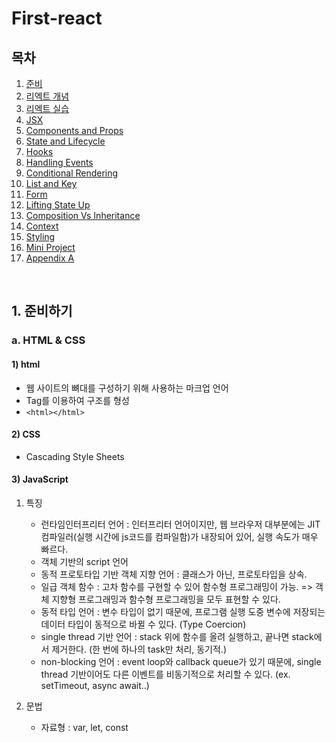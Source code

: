 # First-react
## 목차

1. [준비](#)
2. [리엑트 개념](#)
3. [리엑트 실습](#)
4. [JSX](#)
5. [Components and Props](#)
6. [State and Lifecycle](#)
7. [Hooks](#)
8. [Handling Events](#)
9. [Conditional Rendering](#)
10. [List and Key](#)
11. [Form](#)
12. [Lifting State Up](#)
13. [Composition Vs Inheritance](#)
14. [Context](#)
15. [Styling](#)
16. [Mini Project](#)
17. [Appendix A](#)

<br>

## 1. 준비하기
### a. HTML & CSS
#### 1) html
- 웹 사이트의 뼈대를 구성하기 위해 사용하는 마크업 언어
- Tag를 이용하여 구조를 형성
- `<html></html>`


#### 2) CSS
- Cascading Style Sheets

#### 3) JavaScript
1. 특징
   - 런타임인터프리터 언어 : 인터프리터 언어이지만, 웹 브라우저 대부분에는 JIT 컴파일러(실행 시간에 js코드를 컴파일함)가 내장되어 있어, 실행 속도가 매우 빠르다.
   - 객체 기반의 script 언어
   - 동적 프로토타입 기반 객체 지향 언어 : 클래스가 아닌, 프로토타입을 상속.
   - 일급 객체 함수 : 고차 함수를 구현할 수 있어 함수형 프로그래밍이 가능. => 객체 지향형 프로그래밍과 함수형 프로그래밍을 모두 표현할 수 있다.
   - 동적 타입 언어 : 변수 타입이 없기 때문에, 프로그램 실행 도중 변수에 저장되는 데이터 타입이 동적으로 바뀔 수 있다. (Type Coercion)
   - single thread 기반 언어 : stack 위에 함수를 올려 실행하고, 끝나면 stack에서 제거한다. (한 번에 하나의 task만 처리, 동기적.)
   - non-blocking 언어 : event loop와 callback queue가 있기 때문에, single thread 기반이어도 다른 이벤트를 비동기적으로 처리할 수 있다. (ex. setTimeout, async await..)

2. 문법
   - 자료형 : var, let, const 
